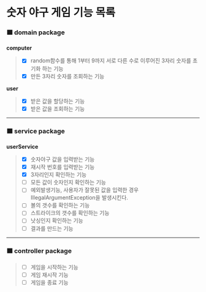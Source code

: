 # 숫자 야구 게임 기능 목록

### 🟧 domain package
**computer**
>- [x] random함수를 통해 1부터 9까지 서로 다른 수로 이루어진 3자리 숫자를 초기화 하는 기능
>- [x] 만든 3자리 숫자를 조회하는 기능

**user**
>- [x] 받은 값을 할당하는 기능
>- [x] 받은 값을 조회하는 기능
*****
### 🟧 service package
**userService**
>- [x] 숫자야구 값을 입력받는 기능
>- [x] 재시작 번호를 입력받는 기능
>- [x] 3자리인지 확인하는 기능
>- [ ] 모든 값이 숫자인지 확인하는 기능
>- [ ] 예외발생기능, 사용자가 잘못된 값을 입력한 경우 IllegalArgumentException을 발생시킨다.
>- [ ] 볼의 갯수를 확인하는 기능
>- [ ] 스트라이크의 갯수를 확인하는 기능
>- [ ] 낫싱인지 확인하는 기능
>- [ ] 결과를 만드는 기능
*****
### 🟧 controller package
>- [ ] 게임을 시작하는 기능
>- [ ] 게임 재시작 기능
>- [ ] 게임을 종료 기능
